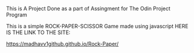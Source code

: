 This is A Project Done as a part of Assingment for The Odin Project Program

This is a simple ROCK-PAPER-SCISSOR Game made using javascript
HERE IS THE LINK TO THE SITE:

https://madhavv1github.github.io/Rock-Paper/
